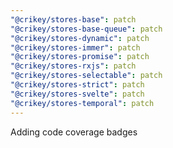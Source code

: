 ```yaml
---
"@crikey/stores-base": patch
"@crikey/stores-base-queue": patch
"@crikey/stores-dynamic": patch
"@crikey/stores-immer": patch
"@crikey/stores-promise": patch
"@crikey/stores-rxjs": patch
"@crikey/stores-selectable": patch
"@crikey/stores-strict": patch
"@crikey/stores-svelte": patch
"@crikey/stores-temporal": patch
---
```


Adding code coverage badges
